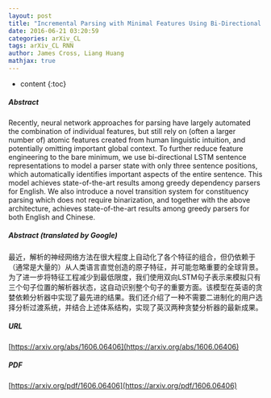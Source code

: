 ```yaml
---
layout: post
title: "Incremental Parsing with Minimal Features Using Bi-Directional LSTM"
date: 2016-06-21 03:20:59
categories: arXiv_CL
tags: arXiv_CL RNN
author: James Cross, Liang Huang
mathjax: true
---
```


* content
{:toc}

##### Abstract
Recently, neural network approaches for parsing have largely automated the combination of individual features, but still rely on (often a larger number of) atomic features created from human linguistic intuition, and potentially omitting important global context. To further reduce feature engineering to the bare minimum, we use bi-directional LSTM sentence representations to model a parser state with only three sentence positions, which automatically identifies important aspects of the entire sentence. This model achieves state-of-the-art results among greedy dependency parsers for English. We also introduce a novel transition system for constituency parsing which does not require binarization, and together with the above architecture, achieves state-of-the-art results among greedy parsers for both English and Chinese.

##### Abstract (translated by Google)
最近，解析的神经网络方法在很大程度上自动化了各个特征的组合，但仍依赖于（通常是大量的）从人类语言直觉创造的原子特征，并可能忽略重要的全球背景。为了进一步将特征工程减少到最低限度，我们使用双向LSTM句子表示来模拟只有三个句子位置的解析器状态，这自动识别整个句子的重要方面。该模型在英语的贪婪依赖分析器中实现了最先进的结果。我们还介绍了一种不需要二进制化的用户选择分析过渡系统，并结合上述体系结构，实现了英汉两种贪婪分析器的最新成果。

##### URL
[https://arxiv.org/abs/1606.06406](https://arxiv.org/abs/1606.06406)

##### PDF
[https://arxiv.org/pdf/1606.06406](https://arxiv.org/pdf/1606.06406)

